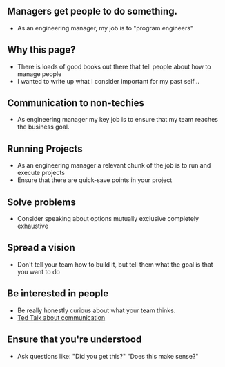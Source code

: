 ## Managers get people to do something.

- As an engineering manager, my job is to "program engineers"

## Why this page?

- There is loads of good books out there that tell people about how to manage people
- I wanted to write up what I consider important for my past self... 

## Communication to non-techies

- As engineering manager my key job is to ensure that my team reaches the business goal.

## Running Projects

- As an engineering manager a relevant chunk of the job is to run and execute projects
- Ensure that there are quick-save points in your project

## Solve problems

- Consider speaking about options mutually exclusive completely exhaustive

## Spread a vision

- Don't tell your team how to build it, but tell them what the goal is that you want to do

## Be interested in people

- Be really honestly curious about what your team thinks. 
- [Ted Talk about communication](https://www.ted.com/talks/celeste_headlee_10_ways_to_have_a_better_conversation)

## Ensure that you're understood

- Ask questions like: "Did you get this?" "Does this make sense?"

